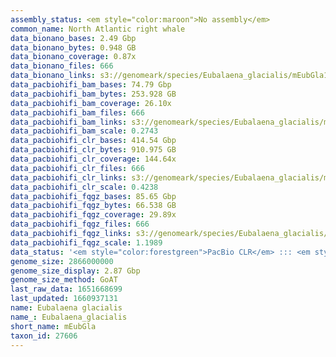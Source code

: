```yaml
---
assembly_status: <em style="color:maroon">No assembly</em>
common_name: North Atlantic right whale
data_bionano_bases: 2.49 Gbp
data_bionano_bytes: 0.948 GB
data_bionano_coverage: 0.87x
data_bionano_files: 666
data_bionano_links: s3://genomeark/species/Eubalaena_glacialis/mEubGla1/genomic_data/bionano/<br>
data_pacbiohifi_bam_bases: 74.79 Gbp
data_pacbiohifi_bam_bytes: 253.928 GB
data_pacbiohifi_bam_coverage: 26.10x
data_pacbiohifi_bam_files: 666
data_pacbiohifi_bam_links: s3://genomeark/species/Eubalaena_glacialis/mEubGla1/genomic_data/pacbio_hifi/<br>
data_pacbiohifi_bam_scale: 0.2743
data_pacbiohifi_clr_bases: 414.54 Gbp
data_pacbiohifi_clr_bytes: 910.975 GB
data_pacbiohifi_clr_coverage: 144.64x
data_pacbiohifi_clr_files: 666
data_pacbiohifi_clr_links: s3://genomeark/species/Eubalaena_glacialis/mEubGla1/genomic_data/pacbio_hifi/<br>
data_pacbiohifi_clr_scale: 0.4238
data_pacbiohifi_fqgz_bases: 85.65 Gbp
data_pacbiohifi_fqgz_bytes: 66.538 GB
data_pacbiohifi_fqgz_coverage: 29.89x
data_pacbiohifi_fqgz_files: 666
data_pacbiohifi_fqgz_links: s3://genomeark/species/Eubalaena_glacialis/mEubGla1/genomic_data/pacbio_hifi/<br>
data_pacbiohifi_fqgz_scale: 1.1989
data_status: '<em style="color:forestgreen">PacBio CLR</em> ::: <em style="color:forestgreen">Arima</em>'
genome_size: 2866000000
genome_size_display: 2.87 Gbp
genome_size_method: GoAT
last_raw_data: 1651668699
last_updated: 1660937131
name: Eubalaena glacialis
name_: Eubalaena_glacialis
short_name: mEubGla
taxon_id: 27606
---
```

